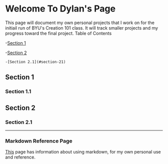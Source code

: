 # Welcome To Dylan's Page
This page will document my own personal projects that I work on for the initiail run of BYU's Creation 101 class.  It will track smaller projects and my progress toward the final project.
Table of Contents

-[Section 1](#section-1)

-[Section 2](#section-2)

    -[Section 2.1](#section-21)


## Section 1

### Section 1.1

## Section 2

### Section 2.1



****
### Markdown Reference Page
[This](markDownRef.md) page has information about using markdown, for my own personal use and reference.